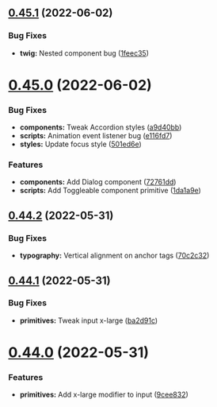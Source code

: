 ## [0.45.1](https://github.com/jacecotton/tcds/compare/v0.45.0...v0.45.1) (2022-06-02)


### Bug Fixes

* **twig:** Nested component bug ([1feec35](https://github.com/jacecotton/tcds/commit/1feec351023b20642c191328201107d2e0055c46))



# [0.45.0](https://github.com/jacecotton/tcds/compare/v0.44.2...v0.45.0) (2022-06-02)


### Bug Fixes

* **components:** Tweak Accordion styles ([a9d40bb](https://github.com/jacecotton/tcds/commit/a9d40bbf9e1019ac959062a5ed6c29dc705b6617))
* **scripts:** Animation event listener bug ([e116fd7](https://github.com/jacecotton/tcds/commit/e116fd7b17c26902f34dbef6fe76d69df3fdbe3d))
* **styles:** Update focus style ([501ed6e](https://github.com/jacecotton/tcds/commit/501ed6e968b2892f19f770f15958bb93779b4540))


### Features

* **components:** Add Dialog component ([72761dd](https://github.com/jacecotton/tcds/commit/72761dd6a22f2acf9a799ef7bee6f8327909de59))
* **scripts:** Add Toggleable component primitive ([1da1a9e](https://github.com/jacecotton/tcds/commit/1da1a9ee39c442c904497813b82e302a94f89d8e))



## [0.44.2](https://github.com/jacecotton/tcds/compare/v0.44.1...v0.44.2) (2022-05-31)


### Bug Fixes

* **typography:** Vertical alignment on anchor tags ([70c2c32](https://github.com/jacecotton/tcds/commit/70c2c32b7cae5a8dfe9d8643fa9d27437cc290e3))



## [0.44.1](https://github.com/jacecotton/tcds/compare/v0.44.0...v0.44.1) (2022-05-31)


### Bug Fixes

* **primitives:** Tweak input x-large ([ba2d91c](https://github.com/jacecotton/tcds/commit/ba2d91c73a5273fdc26f7c6ccedff1b758a0e60d))



# [0.44.0](https://github.com/jacecotton/tcds/compare/v0.43.0...v0.44.0) (2022-05-31)


### Features

* **primitives:** Add x-large modifier to input ([9cee832](https://github.com/jacecotton/tcds/commit/9cee832ca7f9cc623931beb458097ba436aa61af))



